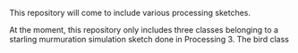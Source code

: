 This repository will come to include various processing sketches.

At the moment, this repository only includes three classes belonging to a starling murmuration simulation sketch done in Processing 3.
The bird class
